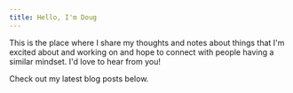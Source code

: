 ```yaml
---
title: Hello, I'm Doug
---
```


This is the place where I share my thoughts and notes about things that I'm
excited about and working on and hope to connect with people having a similar
mindset. I'd love to hear from you!

Check out my latest blog posts below.